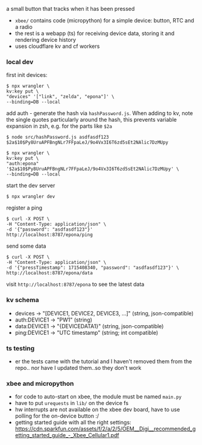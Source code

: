 a small button that tracks when it has been pressed

- `xbee/` contains code (micropython) for a simple device: button, RTC and a radio
- the rest is a webapp (ts) for receiving device data, storing it and rendering device history
- uses cloudflare kv and cf workers


### local dev
first init devices:

```
$ npx wrangler \
kv:key put \
"devices" '["link", "zelda", "epona"]' \
--binding=DB --local
```

add auth - generate the hash via `hashPassword.js`.
When adding to kv, note the single quotes particularly around the hash,
this prevents variable expansion in zsh, e.g. for the parts like `$2a`

```
$ node src/hashPassword.js asdfasdf123
$2a$10$Py8UruAPFBngNLr7FFpaLeJ/9o4Vx3I6T6zd5sEt2NAlic7DzMUpy

$ npx wrangler \
kv:key put \
"auth:epona" '$2a$10$Py8UruAPFBngNLr7FFpaLeJ/9o4Vx3I6T6zd5sEt2NAlic7DzMUpy' \
--binding=DB --local
```

start the dev server
```
$ npx wrangler dev
```

register a ping
```
$ curl -X POST \
-H "Content-Type: application/json" \
-d '{"password": "asdfasdf123"}'
http://localhost:8787/epona/ping
```

send some data
```
$ curl -X POST \
-H "Content-Type: application/json" \
-d '{"pressTimestamp": 1715408340, "password": "asdfasdf123"}' \
http://localhost:8787/epona/data
```

visit `http://localhost:8787/epona` to see the latest data


### kv schema
- devices -> "[DEVICE1, DEVICE2, DEVICE3, ...]" (string, json-compatible)
- auth:DEVICE1 -> "PW1" (string)
- data:DEVICE1 -> "{DEVICEDATA1}" (string, json-compatible)
- ping:DEVICE1 -> "UTC timestamp" (string; int compatible)


### ts testing
- er the tests came with the tutorial
and I haven't removed them from the repo..
nor have I updated them..so they don't work


### xbee and micropython
- for code to auto-start on xbee, the module must be named `main.py`
- have to put `urequests` in `lib/` on the device fs
- hw interrupts are not available on the xbee dev board,
have to use polling for the on-device button :/
- getting started guide with all the right settings:
https://cdn.sparkfun.com/assets/f/2/a/2/5/OEM__Digi__recommended_getting_started_guide_-_Xbee_Cellular1.pdf

